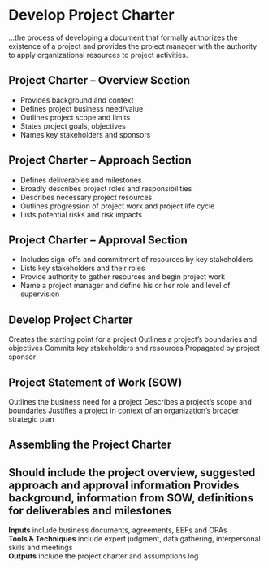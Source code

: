 # Develop Project Charter

…the process of developing a document that formally authorizes the existence of a project and provides the project manager with the authority to apply organizational resources to project activities. 

## Project Charter – Overview Section 
- Provides background and context 
- Defines project business need/value 
- Outlines project scope and limits 
- States project goals, objectives 
- Names key stakeholders and sponsors 

## Project Charter – Approach Section 
- Defines deliverables and milestones 
- Broadly describes project roles and responsibilities 
- Describes necessary project resources 
- Outlines progression of project work and project life cycle 
- Lists potential risks and risk impacts 

## Project Charter – Approval Section 
- Includes sign-offs and commitment of resources by key stakeholders 
- Lists key stakeholders and their roles 
- Provide authority to gather resources and begin project work 
- Name a project manager and define his or her role and level of supervision 

## Develop Project Charter
Creates the starting point for a project Outlines a project’s boundaries and objectives Commits key stakeholders and resources Propagated by project sponsor 

## Project Statement of Work (SOW)
Outlines the business need for a project Describes a project’s scope and boundaries 
Justifies a project in context of an organization’s broader strategic plan 

## Assembling the Project Charter
Should include the project overview, suggested approach and approval information 
Provides background, information from SOW, definitions for deliverables and milestones 
---
**Inputs** include business documents, agreements, EEFs and OPAs    
**Tools & Techniques** include expert judgment, data gathering, interpersonal skills and meetings   
**Outputs** include the project charter and assumptions log   
 